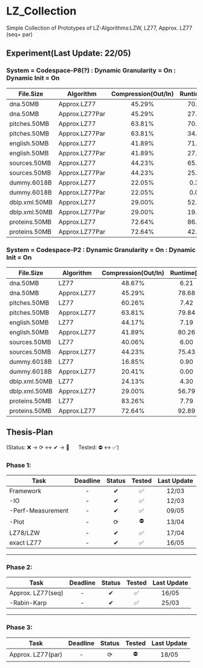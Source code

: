 # LZ_Collection

Simple Collection of Prototypes of LZ-Algorithms:LZW, LZ77, Approx. LZ77 (seq+ par)

## Experiment(Last Update: 22/05)

### System = Codespace-P8(?) : Dynamic Granularity = On : Dynamic Init = On

|File.Size|Algorithm|Compression(Out/In)|Runtime[s]|Factors(#/In)|Memory([Byte]/In)|
|---------------|---------------|:---------------:|:---------------:|:---------------:|:---------------:|
|dna.50MB|Approx.LZ77|45.29%|70.48|11.32%|12.27|
|dna.50MB|Approx.LZ77Par|45.29%|27.01|11.32%|13.53|
|pitches.50MB|Approx.LZ77|63.81%|70.78|15.97%|14.65|
|pitches.50MB|Approx.LZ77Par|63.81%|34.27|15.97%|17.07|
|english.50MB|Approx.LZ77|41.89%|71.19|10.48%|8.97|
|english.50MB|Approx.LZ77Par|41.89%|27.49|10.48%|10.99|
|sources.50MB|Approx.LZ77|44.23%|65.26|11.07%|9.47|
|sources.50MB|Approx.LZ77Par|44.23%|25.93|11.07%|11.38|
|dummy.6018B|Approx.LZ77|22.05%|0.34|11.78%|10.10|
|dummy.6018B|Approx.LZ77Par|22.05%|0.00|11.78%|11.82|
|dblp.xml.50MB|Approx.LZ77|29.00%|52.19|7.26%|5.54|
|dblp.xml.50MB|Approx.LZ77Par|29.00%|19.30|7.26%|6.39|
|proteins.50MB|Approx.LZ77|72.64%|86.37|18.16%|20.60|
|proteins.50MB|Approx.LZ77Par|72.64%|42.04|18.16%|22.67|


### System = Codespace-P2 : Dynamic Granularity = On : Dynamic Init = On

|File.Size|Algorithm|Compression(Out/In)|Runtime[s]|Factors(#/In)|Memory([Byte]/In)|
|---------------|---------------|:---------------:|:---------------:|:---------------:|:---------------:|
|dna.50MB|LZ77|48.67%|6.21|7.35%|20.00|
|dna.50MB|Approx.LZ77|45.29%|78.68|11.32%|12.27|
|pitches.50MB|LZ77|60.26%|7.42|19.26%|20.00|
|pitches.50MB|Approx.LZ77|63.81%|79.84|15.97%|14.65|
|english.50MB|LZ77|44.17%|7.19|7.11%|20.00|
|english.50MB|Approx.LZ77|41.89%|80.26|10.48%|8.97|
|sources.50MB|LZ77|40.06%|6.00|6.98%|20.00|
|sources.50MB|Approx.LZ77|44.23%|75.43|11.07%|9.47|
|dummy.6018B|LZ77|16.85%|0.90|9.70%|20.00|
|dummy.6018B|Approx.LZ77|20.41%|0.00|11.05%|9.42|
|dblp.xml.50MB|LZ77|24.13%|4.30|4.22%|20.00|
|dblp.xml.50MB|Approx.LZ77|29.00%|56.79|7.26%|5.54|
|proteins.50MB|LZ77|83.26%|7.79|14.44%|20.00|
|proteins.50MB|Approx.LZ77|72.64%|92.89|18.16%|20.60|

## Thesis-Plan

(Status: ❌ &rarr; ⟳ &harr; ✔ &rarr; 🌟 &nbsp;&nbsp;&nbsp;&nbsp; Tested: ⛔ &harr; ✅)


### Phase 1:
|Task               |Deadline   |Status  |Tested     |Last Update|
|-------------------|:---------:|:------:|:---------:|:---------:|
|Framework          |-          |✔       |✅          |12/03      |
| -IO               |-          |✔       |✅          |12/03      |
| -Perf-Measurement |-          |✔       |✅          |09/05      |
| -Plot             |-          |⟳       |⛔          |13/04      |
|LZ78/LZW           |-          |✔       |✅          |17/04      |
|exact LZ77         |-          |✔       |✅          |16/05      |

---
### Phase 2:
|Task               |Deadline   |Status  |Tested     |Last Update|
|-------------------|:---------:|:------:|:---------:|:---------:|
|Approx. LZ77(seq)  |-          |✔       |✅          |16/05      |
| -Rabin-Karp       |-          |✔       |✅          |25/03      |

---
### Phase 3:
|Task               |Deadline   |Status  |Tested     |Last Update|
|-------------------|:---------:|:------:|:---------:|:---------:|
|Approx. LZ77(par)  |-          |⟳       |⛔          |18/05      |


